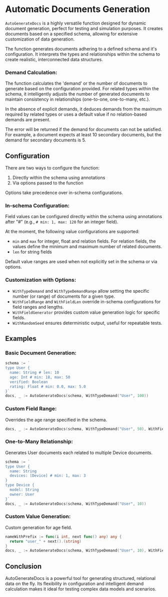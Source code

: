 # Automatic Documents Generation 

`AutoGenerateDocs` is a highly versatile function designed for dynamic document generation, perfect for testing and simulation purposes. 
It creates documents based on a specified schema, allowing for extensive customization of data generation. 

The function generates documents adhering to a defined schema and it's configuration.
It interprets the types and relationships within the schema to create realistic, interconnected data structures.

### Demand Calculation:

The function calculates the 'demand' or the number of documents to generate based on the configuration provided.
For related types within the schema, it intelligently adjusts the number of generated documents to maintain consistency in relationships (one-to-one, one-to-many, etc.).

In the absence of explicit demands, it deduces demands from the maximum required by related types or uses a default value if no relation-based demands are present.

The error will be returned if the demand for documents can not be satisfied. 
For example, a document expects at least 10 secondary documents, but the demand for secondary documents is 5.

## Configuration

There are two ways to configure the function:
1. Directly within the schema using annotations
2. Via options passed to the function

Options take precedence over in-schema configurations.

### In-schema Configuration:

Field values can be configured directly within the schema using annotations after "#" (e.g., `# min: 1, max: 120` for an integer field).

At the moment, the following value configurations are supported:
- `min` and `max` for integer, float and relation fields. For relation fields, the values define the minimum and maximum number of related documents.
- `len` for string fields

Default value ranges are used when not explicitly set in the schema or via options.

### Customization with Options:

- `WithTypeDemand` and `WithTypeDemandRange` allow setting the specific number (or range) of documents for a given type.
- `WithFieldRange` and `WithFieldLen` override in-schema configurations for field ranges and lengths.
- `WithFieldGenerator` provides custom value generation logic for specific fields.
- `WithRandomSeed` ensures deterministic output, useful for repeatable tests.

## Examples

### Basic Document Generation:

```go
schema := `
type User {
  name: String # len: 10
  age: Int # min: 18, max: 50
  verified: Boolean
  rating: Float # min: 0.0, max: 5.0
}`
docs, _ := AutoGenerateDocs(schema, WithTypeDemand("User", 100))
```

### Custom Field Range:

Overrides the age range specified in the schema.

```go
docs, _ := AutoGenerateDocs(schema, WithTypeDemand("User", 50), WithFieldRange("User", "age", 25, 30))
```

### One-to-Many Relationship:

Generates User documents each related to multiple Device documents.

```go
schema := `
type User { 
  name: String 
  devices: [Device] # min: 1, max: 3
}
type Device {
  model: String
  owner: User
}`
docs, _ := AutoGenerateDocs(schema, WithTypeDemand("User", 10))
```

### Custom Value Generation:

Custom generation for age field.

```go
nameWithPrefix := func(i int, next func() any) any {
  return "user_" + next().(string)
}
docs, _ := AutoGenerateDocs(schema, WithTypeDemand("User", 10), WithFieldGenerator("User", "name", nameWithPrefix))
```

## Conclusion

AutoGenerateDocs is a powerful tool for generating structured, relational data on the fly. Its flexibility in configuration and intelligent demand calculation makes it ideal for testing complex data models and scenarios.